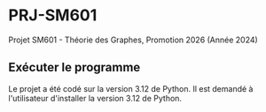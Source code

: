 # PRJ-SM601
Projet SM601 - Théorie des Graphes, Promotion 2026 (Année 2024)

## Exécuter le programme

Le projet a été codé sur la version 3.12 de Python.
Il est demandé à l'utilisateur d'installer la version 3.12 de Python.
